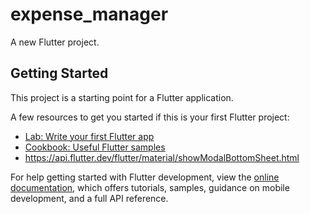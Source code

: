 # expense_manager

A new Flutter project.

## Getting Started

This project is a starting point for a Flutter application.

A few resources to get you started if this is your first Flutter project:

- [Lab: Write your first Flutter app](https://docs.flutter.dev/get-started/codelab)
- [Cookbook: Useful Flutter samples](https://docs.flutter.dev/cookbook)
- https://api.flutter.dev/flutter/material/showModalBottomSheet.html

For help getting started with Flutter development, view the
[online documentation](https://docs.flutter.dev/), which offers tutorials,
samples, guidance on mobile development, and a full API reference.

